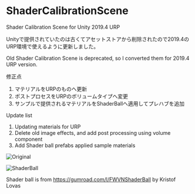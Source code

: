 # ShaderCalibrationScene
Shader Calibration Scene for Unity 2019.4 URP

Unityで提供されていたのは古くてアセットストアから削除されたので2019.4のURP環境で使えるように更新しました。

Old Shader Calibration Scene is deprecated, so I converted them for 2019.4 URP version.

修正点
1. マテリアルをURPのものへ更新
2. ポストプロセスをURPのボリュームタイプへ変更
3. サンプルで提供されるマテリアルをShaderBallへ適用してプレハブを追加

Update list
1. Updating materials for URP
2. Delete old image effects, and add post processing using volume component
3. Add Shader ball prefabs applied sample materials

![Original](https://docs.google.com/uc?id=1r9xqQHqH9GkTNnB_vWIdfcfkrNOXbZTB)

![ShaderBall](https://docs.google.com/uc?id=11EYDauVF15M-Pgdwnb4EU2GbcH6Wi22J)

Shader ball is from https://gumroad.com/l/FWVNShaderBall by Kristof Lovas
